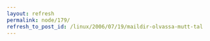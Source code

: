 ```yaml
---
layout: refresh
permalink: node/179/
refresh_to_post_id: /linux/2006/07/19/maildir-olvassa-mutt-tal
---
```

